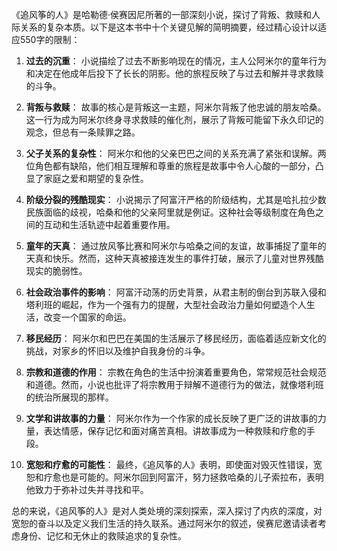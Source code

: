 《追风筝的人》是哈勒德·侯赛因尼所著的一部深刻小说，探讨了背叛、救赎和人际关系的复杂本质。以下是这本书中十个关键见解的简明摘要，经过精心设计以适应550字的限制：

1. **过去的沉重**：
   小说描绘了过去不断影响现在的情况，主人公阿米尔的童年行为和决定在他成年后投下了长长的阴影。他的旅程反映了与过去和解并寻求救赎的斗争。

2. **背叛与救赎**：
   故事的核心是背叛这一主题，阿米尔背叛了他忠诚的朋友哈桑。这一行为成为阿米尔终身寻求救赎的催化剂，展示了背叛可能留下永久印记的观念，但总有一条赎罪之路。

3. **父子关系的复杂性**：
   阿米尔和他的父亲巴巴之间的关系充满了紧张和误解。两位角色都有缺陷，他们相互理解和尊重的旅程是故事中令人心酸的一部分，凸显了家庭之爱和期望的复杂性。

4. **阶级分裂的残酷现实**：
   小说揭示了阿富汗严格的阶级结构，尤其是哈扎拉少数民族面临的歧视，哈桑和他的父亲阿里就是例证。这种社会等级制度在角色之间的互动和生活轨迹中起着重要作用。

5. **童年的天真**：
   通过放风筝比赛和阿米尔与哈桑之间的友谊，故事捕捉了童年的天真和快乐。然而，这种天真被接连发生的事件打破，展示了儿童对世界残酷现实的脆弱性。

6. **社会政治事件的影响**：
   阿富汗动荡的历史背景，从君主制的倒台到苏联入侵和塔利班的崛起，作为一个强有力的提醒，大型社会政治力量如何塑造个人生活，改变一个国家的命运。

7. **移民经历**：
   阿米尔和巴巴在美国的生活展示了移民经历，面临着适应新文化的挑战，对家乡的怀旧以及维护自我身份的斗争。

8. **宗教和道德的作用**：
   宗教在角色的生活中扮演着重要角色，常常规范社会规范和道德。然而，小说也批评了将宗教用于辩解不道德行为的做法，就像塔利班的统治所展现的那样。

9. **文学和讲故事的力量**：
   阿米尔作为一个作家的成长反映了更广泛的讲故事的力量，表达情感，保存记忆和面对痛苦真相。讲故事成为一种救赎和疗愈的手段。

10. **宽恕和疗愈的可能性**：
   最终，《追风筝的人》表明，即使面对毁灭性错误，宽恕和疗愈也是可能的。阿米尔回到阿富汗，努力拯救哈桑的儿子索拉布，表明他致力于弥补过失并寻找和平。

总的来说，《追风筝的人》是对人类处境的深刻探索，深入探讨了内疚的深度，对宽恕的奋斗以及定义我们生活的持久联系。通过阿米尔的叙述，侯赛尼邀请读者考虑身份、记忆和无休止的救赎追求的复杂性。